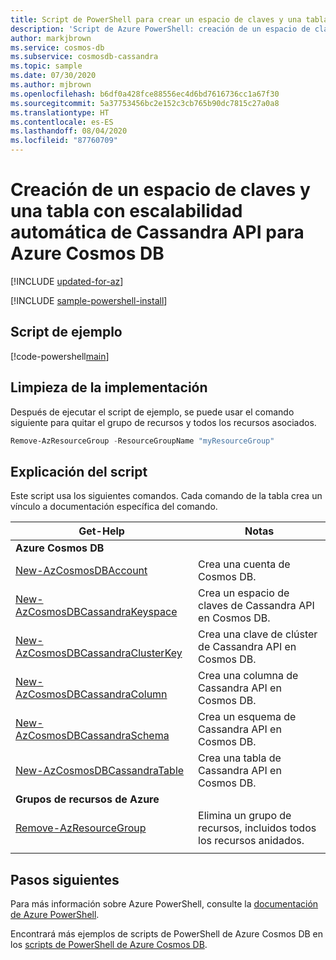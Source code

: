 ```yaml
---
title: Script de PowerShell para crear un espacio de claves y una tabla con escalabilidad automática de Cassandra API para Azure Cosmos DB
description: 'Script de Azure PowerShell: creación de un espacio de claves y una tabla con escalabilidad automática de Cassandra API para Azure Cosmos DB'
author: markjbrown
ms.service: cosmos-db
ms.subservice: cosmosdb-cassandra
ms.topic: sample
ms.date: 07/30/2020
ms.author: mjbrown
ms.openlocfilehash: b6df0a428fce88556ec4d6bd7616736cc1a67f30
ms.sourcegitcommit: 5a37753456bc2e152c3cb765b90dc7815c27a0a8
ms.translationtype: HT
ms.contentlocale: es-ES
ms.lasthandoff: 08/04/2020
ms.locfileid: "87760709"
---
```

# <a name="create-a-keyspace-and-table-with-autoscale-for-azure-cosmos-db---cassandra-api"></a>Creación de un espacio de claves y una tabla con escalabilidad automática de Cassandra API para Azure Cosmos DB

[!INCLUDE [updated-for-az](../../../../../includes/updated-for-az.md)]

[!INCLUDE [sample-powershell-install](../../../../../includes/sample-powershell-install-no-ssh.md)]

## <a name="sample-script"></a>Script de ejemplo

[!code-powershell[main](../../../../../powershell_scripts/cosmosdb/cassandra/ps-cassandra-autoscale.ps1 "Create a keyspace and table with autoscale for Cassandra API")]

## <a name="clean-up-deployment"></a>Limpieza de la implementación

Después de ejecutar el script de ejemplo, se puede usar el comando siguiente para quitar el grupo de recursos y todos los recursos asociados.

```powershell
Remove-AzResourceGroup -ResourceGroupName "myResourceGroup"
```

## <a name="script-explanation"></a>Explicación del script

Este script usa los siguientes comandos. Cada comando de la tabla crea un vínculo a documentación específica del comando.

| Get-Help | Notas |
|---|---|
|**Azure Cosmos DB**| |
| [New-AzCosmosDBAccount](/powershell/module/az.cosmosdb/new-azcosmosdbaccount) | Crea una cuenta de Cosmos DB. |
| [New-AzCosmosDBCassandraKeyspace](/powershell/module/az.cosmosdb/new-azcosmosdbcassandrakeyspace) | Crea un espacio de claves de Cassandra API en Cosmos DB. |
| [New-AzCosmosDBCassandraClusterKey](/powershell/module/az.cosmosdb/new-azcosmosdbcassandraclusterkey) | Crea una clave de clúster de Cassandra API en Cosmos DB. |
| [New-AzCosmosDBCassandraColumn](/powershell/module/az.cosmosdb/new-azcosmosdbcassandracolumn) | Crea una columna de Cassandra API en Cosmos DB. |
| [New-AzCosmosDBCassandraSchema](/powershell/module/az.cosmosdb/new-azcosmosdbcassandraschema) | Crea un esquema de Cassandra API en Cosmos DB. |
| [New-AzCosmosDBCassandraTable](/powershell/module/az.cosmosdb/new-azcosmosdbcassandratable) | Crea una tabla de Cassandra API en Cosmos DB. |
|**Grupos de recursos de Azure**| |
| [Remove-AzResourceGroup](/powershell/module/az.resources/remove-azresourcegroup) | Elimina un grupo de recursos, incluidos todos los recursos anidados. |
|||

## <a name="next-steps"></a>Pasos siguientes

Para más información sobre Azure PowerShell, consulte la [documentación de Azure PowerShell](/powershell/).

Encontrará más ejemplos de scripts de PowerShell de Azure Cosmos DB en los [scripts de PowerShell de Azure Cosmos DB](../../../powershell-samples.md).
